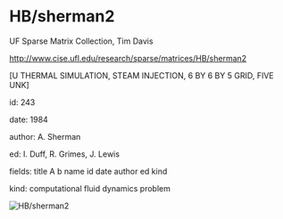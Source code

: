 # HB/sherman2

 UF Sparse Matrix Collection, Tim Davis

 http://www.cise.ufl.edu/research/sparse/matrices/HB/sherman2

 [U THERMAL SIMULATION, STEAM INJECTION,  6 BY  6 BY  5 GRID, FIVE UNK]

 id: 243

 date: 1984

 author: A. Sherman

 ed: I. Duff, R. Grimes, J. Lewis

 fields: title A b name id date author ed kind

 kind: computational fluid dynamics problem

![HB/sherman2](http://yifanhu.net/GALLERY/GRAPHS/GIF_SMALL/HB@sherman2.gif)
